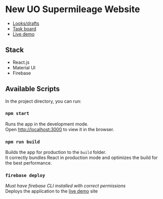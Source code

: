 # New UO Supermileage Website

- [Looks/drafts](https://www.figma.com/file/AOBfYQROD2LlC8edRR8nzV/Untitled?node-id=0%3A1)
- [Task board](https://trello.com/b/v3WotRGT/website-tasks)
- [Live demo](https://uosm-website-demo.web.app/)

## Stack
- React.js
- Material UI
- Firebase 


## Available Scripts

In the project directory, you can run:

### `npm start`

Runs the app in the development mode.\
Open [http://localhost:3000](http://localhost:3000) to view it in the browser.

### `npm run build`

Builds the app for production to the `build` folder.\
It correctly bundles React in production mode and optimizes the build for the best performance.

### `firebase deploy`

*Must have firebase CLI installed with correct permissions*\
Deploys the application to the [live demo](https://uosm-website-demo.web.app/) site

